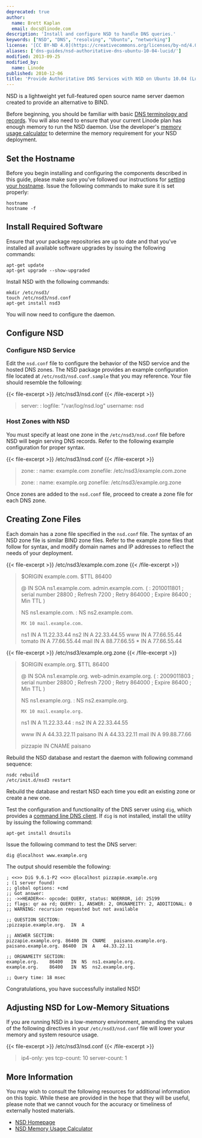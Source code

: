 ```yaml
---
deprecated: true
author:
  name: Brett Kaplan
  email: docs@linode.com
description: 'Install and configure NSD to handle DNS queries.'
keywords: ["NSD", "DNS", "resolving", "Ubuntu", "networking"]
license: '[CC BY-ND 4.0](https://creativecommons.org/licenses/by-nd/4.0)'
aliases: ['dns-guides/nsd-authoritative-dns-ubuntu-10-04-lucid/']
modified: 2013-09-25
modified_by:
  name: Linode
published: 2010-12-06
title: 'Provide Authoritative DNS Services with NSD on Ubuntu 10.04 (Lucid)'
---
```




NSD is a lightweight yet full-featured open source name server daemon created to provide an alternative to BIND.

Before beginning, you should be familiar with basic [DNS terminology and records](/docs/dns-guides/introduction-to-dns). You will also need to ensure that your current Linode plan has enough memory to run the NSD daemon. Use the developer's [memory usage calculator](http://www.nlnetlabs.nl/projects/nsd/nsd-memsize.html) to determine the memory requirement for your NSD deployment.

Set the Hostname
----------------

Before you begin installing and configuring the components described in this guide, please make sure you've followed our instructions for [setting your hostname](/docs/getting-started#setting-the-hostname). Issue the following commands to make sure it is set properly:

    hostname
    hostname -f

Install Required Software
-------------------------

Ensure that your package repositories are up to date and that you've installed all available software upgrades by issuing the following commands:

    apt-get update
    apt-get upgrade --show-upgraded

Install NSD with the following commands:

    mkdir /etc/nsd3/
    touch /etc/nsd3/nsd.conf
    apt-get install nsd3

You will now need to configure the daemon.

Configure NSD
-------------

### Configure NSD Service

Edit the `nsd.conf` file to configure the behavior of the NSD service and the hosted DNS zones. The NSD package provides an example configuration file located at `/etc/nsd3/nsd.conf.sample` that you may reference. Your file should resemble the following:

{{< file-excerpt >}}
/etc/nsd3/nsd.conf
{{< /file-excerpt >}}

> server:
> :   logfile: "/var/log/nsd.log" username: nsd
>
### Host Zones with NSD

You must specify at least one zone in the `/etc/nsd3/nsd.conf` file before NSD will begin serving DNS records. Refer to the following example configuration for proper syntax.

{{< file-excerpt >}}
/etc/nsd3/nsd.conf
{{< /file-excerpt >}}

> zone:
> :   name: example.com zonefile: /etc/nsd3/example.com.zone
>
> zone:
> :   name: example.org zonefile: /etc/nsd3/example.org.zone
>
Once zones are added to the `nsd.conf` file, proceed to create a zone file for each DNS zone.

Creating Zone Files
-------------------

Each domain has a zone file specified in the `nsd.conf` file. The syntax of an NSD zone file is similar BIND zone files. Refer to the example zone files that follow for syntax, and modify domain names and IP addresses to reflect the needs of your deployment.

{{< file-excerpt >}}
/etc/nsd3/example.com.zone
{{< /file-excerpt >}}

> \$ORIGIN example.com. \$TTL 86400
>
> @ IN SOA ns1.example.com. admin.example.com. (
> :   2010011801 ; serial number 28800 ; Refresh 7200 ; Retry 864000 ; Expire 86400 ; Min TTL )
>
> NS ns1.example.com.
> :   NS ns2.example.com.
>
>     MX 10 mail.example.com.
>
> ns1 IN A 11.22.33.44 ns2 IN A 22.33.44.55 www IN A 77.66.55.44 tomato IN A 77.66.55.44 mail IN A 88.77.66.55 \* IN A 77.66.55.44

{{< file-excerpt >}}
/etc/nsd3/example.org.zone
{{< /file-excerpt >}}

> \$ORIGIN example.org. \$TTL 86400
>
> @ IN SOA ns1.example.org. web-admin.example.org. (
> :   2009011803 ; serial number 28800 ; Refresh 7200 ; Retry 864000 ; Expire 86400 ; Min TTL )
>
> NS ns1.example.org.
> :   NS ns2.example.org.
>
>     MX 10 mail.example.org.
>
> ns1 IN A 11.22.33.44
> :   ns2 IN A 22.33.44.55
>
> www IN A 44.33.22.11 paisano IN A 44.33.22.11 mail IN A 99.88.77.66
>
> pizzapie IN CNAME paisano

Rebuild the NSD database and restart the daemon with following command sequence:

    nsdc rebuild
    /etc/init.d/nsd3 restart

Rebuild the database and restart NSD each time you edit an existing zone or create a new one.

Test the configuration and functionality of the DNS server using `dig`, which provides a [command line DNS client](https://www.linode.com/docs/networking/dns/use-dig-to-perform-manual-dns-queries). If `dig` is not installed, install the utility by issuing the following command:

    apt-get install dnsutils

Issue the following command to test the DNS server:

    dig @localhost www.example.org

The output should resemble the following:

    ; <<>> DiG 9.6.1-P2 <<>> @localhost pizzapie.example.org
    ; (1 server found)
    ;; global options: +cmd
    ;; Got answer:
    ;; ->>HEADER<<- opcode: QUERY, status: NOERROR, id: 25199
    ;; flags: qr aa rd; QUERY: 1, ANSWER: 2, ORGNAMEITY: 2, ADDITIONAL: 0
    ;; WARNING: recursion requested but not available

    ;; QUESTION SECTION:
    ;pizzapie.example.org.  IN  A

    ;; ANSWER SECTION:
    pizzapie.example.org. 86400 IN  CNAME   paisano.example.org.
    paisano.example.org. 86400  IN  A   44.33.22.11

    ;; ORGNAMEITY SECTION:
    example.org.    86400   IN  NS  ns1.example.org.
    example.org.    86400   IN  NS  ns2.example.org.

    ;; Query time: 18 msec

Congratulations, you have successfully installed NSD!

Adjusting NSD for Low-Memory Situations
---------------------------------------

If you are running NSD in a low-memory environment, amending the values of the following directives in your `/etc/nsd3/nsd.conf` file will lower your memory and system resource usage.

{{< file-excerpt >}}
/etc/nsd3/nsd.conf
{{< /file-excerpt >}}

> ip4-only: yes tcp-count: 10 server-count: 1

More Information
----------------

You may wish to consult the following resources for additional information on this topic. While these are provided in the hope that they will be useful, please note that we cannot vouch for the accuracy or timeliness of externally hosted materials.

- [NSD Homepage](http://nlnetlabs.nl/projects/nsd/)
- [NSD Memory Usage Calculator](http://nlnetlabs.nl/projects/nsd/nsd-memsize.html)



